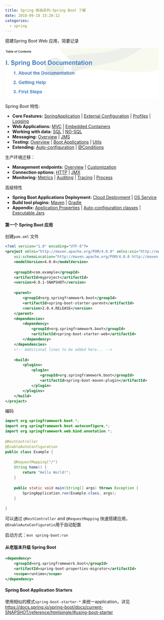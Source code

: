 ```yaml
---
title: Spring 练级系列-Spring Boot 了解
date: 2018-09-10 15:20:12
categories:
  - spring
---
```


搭建Spring Boot Web 应用，简要记录

![1536564629187](/images/1536564629187.png)

<!-- more -->

Spring  Boot 特性:

 - **Core Features:** [SpringApplication](https://docs.spring.io/spring-boot/docs/current-SNAPSHOT/reference/htmlsingle/#boot-features-spring-application) | [External Configuration](https://docs.spring.io/spring-boot/docs/current-SNAPSHOT/reference/htmlsingle/#boot-features-external-config) | [Profiles](https://docs.spring.io/spring-boot/docs/current-SNAPSHOT/reference/htmlsingle/#boot-features-profiles) | [Logging](https://docs.spring.io/spring-boot/docs/current-SNAPSHOT/reference/htmlsingle/#boot-features-logging)
  - **Web Applications:** [MVC](https://docs.spring.io/spring-boot/docs/current-SNAPSHOT/reference/htmlsingle/#boot-features-spring-mvc) | [Embedded Containers](https://docs.spring.io/spring-boot/docs/current-SNAPSHOT/reference/htmlsingle/#boot-features-embedded-container)
  - **Working with data:** [SQL](https://docs.spring.io/spring-boot/docs/current-SNAPSHOT/reference/htmlsingle/#boot-features-sql) | [NO-SQL](https://docs.spring.io/spring-boot/docs/current-SNAPSHOT/reference/htmlsingle/#boot-features-nosql)
  - **Messaging:** [Overview](https://docs.spring.io/spring-boot/docs/current-SNAPSHOT/reference/htmlsingle/#boot-features-messaging) | [JMS](https://docs.spring.io/spring-boot/docs/current-SNAPSHOT/reference/htmlsingle/#boot-features-jms)
  - **Testing:** [Overview](https://docs.spring.io/spring-boot/docs/current-SNAPSHOT/reference/htmlsingle/#boot-features-testing) | [Boot Applications](https://docs.spring.io/spring-boot/docs/current-SNAPSHOT/reference/htmlsingle/#boot-features-testing-spring-boot-applications) | [Utils](https://docs.spring.io/spring-boot/docs/current-SNAPSHOT/reference/htmlsingle/#boot-features-test-utilities)
  - **Extending:** [Auto-configuration](https://docs.spring.io/spring-boot/docs/current-SNAPSHOT/reference/htmlsingle/#boot-features-developing-auto-configuration) | [@Conditions](https://docs.spring.io/spring-boot/docs/current-SNAPSHOT/reference/htmlsingle/#boot-features-condition-annotations)

生产环境迁移：

- **Management endpoints:** [Overview](https://docs.spring.io/spring-boot/docs/current-SNAPSHOT/reference/htmlsingle/#production-ready-endpoints) | [Customization](https://docs.spring.io/spring-boot/docs/current-SNAPSHOT/reference/htmlsingle/#)
- **Connection options:** [HTTP](https://docs.spring.io/spring-boot/docs/current-SNAPSHOT/reference/htmlsingle/#production-ready-monitoring) | [JMX](https://docs.spring.io/spring-boot/docs/current-SNAPSHOT/reference/htmlsingle/#production-ready-jmx)
- **Monitoring:** [Metrics](https://docs.spring.io/spring-boot/docs/current-SNAPSHOT/reference/htmlsingle/#production-ready-metrics) | [Auditing](https://docs.spring.io/spring-boot/docs/current-SNAPSHOT/reference/htmlsingle/#production-ready-auditing) | [Tracing](https://docs.spring.io/spring-boot/docs/current-SNAPSHOT/reference/htmlsingle/#) | [Process](https://docs.spring.io/spring-boot/docs/current-SNAPSHOT/reference/htmlsingle/#production-ready-process-monitoring)

高级特性

- **Spring Boot Applications Deployment:** [Cloud Deployment](https://docs.spring.io/spring-boot/docs/current-SNAPSHOT/reference/htmlsingle/#cloud-deployment) | [OS Service](https://docs.spring.io/spring-boot/docs/current-SNAPSHOT/reference/htmlsingle/#deployment-service)
- **Build tool plugins:** [Maven](https://docs.spring.io/spring-boot/docs/current-SNAPSHOT/reference/htmlsingle/#build-tool-plugins-maven-plugin) | [Gradle](https://docs.spring.io/spring-boot/docs/current-SNAPSHOT/reference/htmlsingle/#build-tool-plugins-gradle-plugin)
- **Appendix:** [Application Properties](https://docs.spring.io/spring-boot/docs/current-SNAPSHOT/reference/htmlsingle/#common-application-properties) | [Auto-configuration classes](https://docs.spring.io/spring-boot/docs/current-SNAPSHOT/reference/htmlsingle/#auto-configuration-classes) | [Executable Jars](https://docs.spring.io/spring-boot/docs/current-SNAPSHOT/reference/htmlsingle/#executable-jar)

#### 第一个 Spring Boot 应用

创建`pom.xml` 文件

```xml
<?xml version="1.0" encoding="UTF-8"?>
<project xmlns="http://maven.apache.org/POM/4.0.0" xmlns:xsi="http://www.w3.org/2001/XMLSchema-instance"
	xsi:schemaLocation="http://maven.apache.org/POM/4.0.0 http://maven.apache.org/xsd/maven-4.0.0.xsd">
	<modelVersion>4.0.0</modelVersion>

	<groupId>com.example</groupId>
	<artifactId>myproject</artifactId>
	<version>0.0.1-SNAPSHOT</version>

	<parent>
		<groupId>org.springframework.boot</groupId>
		<artifactId>spring-boot-starter-parent</artifactId>
		<version>2.0.4.RELEASE</version>
	</parent>
    <dependencies>
        <dependency>
            <groupId>org.springframework.boot</groupId>
            <artifactId>spring-boot-starter-web</artifactId>
        </dependency>
	</dependencies>
	<!-- Additional lines to be added here... -->
    
    <build>
        <plugins>
            <plugin>
                <groupId>org.springframework.boot</groupId>
                <artifactId>spring-boot-maven-plugin</artifactId>
            </plugin>
        </plugins>
	</build>
</project>
```

编码

```java
import org.springframework.boot.*;
import org.springframework.boot.autoconfigure.*;
import org.springframework.web.bind.annotation.*;

@RestController
@EnableAutoConfiguration
public class Example {

	@RequestMapping("/")
	String home() {
		return "Hello World!";
	}

	public static void main(String[] args) throws Exception {
		SpringApplication.run(Example.class, args);
	}

}
```

可以通过  `@RestController` and `@RequestMapping` 快速搭建应用，`@EnableAutoConfiguratio`用于自动配置

启动方式：`mvn spring-boot:run`

#### 从老版本升级 Spring Boot

```xml
<dependency>
	<groupId>org.springframework.boot</groupId>
	<artifactId>spring-boot-properties-migrator</artifactId>
	<scope>runtime</scope>
</dependency>
```

#### Spring Boot Application Starters

使用相似的模式`spring-boot-starter-*` 来统一application，详见 https://docs.spring.io/spring-boot/docs/current-SNAPSHOT/reference/htmlsingle/#using-boot-starter

